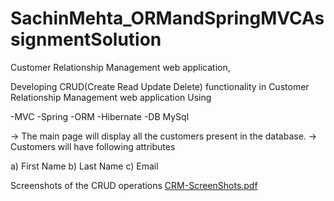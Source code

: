 # SachinMehta_ORMandSpringMVCAssignmentSolution

Customer Relationship Management web application,

Developing CRUD(Create Read Update Delete) functionality in Customer Relationship Management web application Using 

-MVC
-Spring
-ORM
-Hibernate
-DB MySql

→ The main page will display all the customers present in the database.
→ Customers will have following attributes

a) First Name
b) Last Name
c) Email


Screenshots of the CRUD operations
[CRM-ScreenShots.pdf](https://github.com/sachinmehta07/SachinMehta_ORMandSpringMVCAssignmentSolution/files/9631420/CRM-ScreenShots.pdf)
